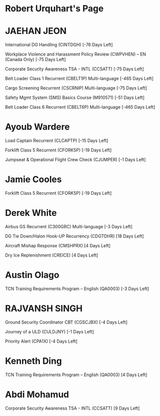 # Robert Urquhart's Page




# JAEHAN JEON


International DG Handling (CINTDGH) [-76 Days Left]

Workplace Violence and Harassment Policy Review (CWPVHEN) – EN (Canada Only) [-75 Days Left]

Corporate Security Awareness TSA - INTL (CCSATT) [-75 Days Left]

Belt Loader Class 1 Recurrent (CBELT1P) Multi-language [-465 Days Left]

Cargo Screening Recurrent (CSCRNIP) Multi-language [-75 Days Left]

Safety Mgmt System (SMS) Basics Course (M910571) [-51 Days Left]

Belt Loader Class 6 Recurrent (CBELT6P) Multi-language [-465 Days Left]



# Ayoub Wardere


Load Captain Recurrent (CLCAPTP) [-15 Days Left]

Forklift Class 5 Recurrent (CFORK5P) [-19 Days Left]

Jumpseat & Operational Flight Crew Check (CJUMPER) [-1 Days Left]



# Jamie Cooles


Forklift Class 5 Recurrent (CFORK5P) [-19 Days Left]



# Derek White


Airbus GS Recurrent (C300GRC) Multi-language [-3 Days Left]

DG Tie Down/Halon Hook-UP Recurrency (CDGTDHR) [18 Days Left]

Aircraft Mishap Response (CMSHPRX) [4 Days Left]

Dry Ice Replenishment (CREICE) [4 Days Left]



# Austin Olago


TCN Training Requirements Program – English (QA0003) [-3 Days Left]



# RAJVANSH SINGH


Ground Security Coordinator CBT (CGSCJBX) [-4 Days Left]

Journey of a ULD (CULDJNY) [-1 Days Left]

Priority Alert (CPA1X) [-4 Days Left]



# Kenneth Ding


TCN Training Requirements Program – English (QA0003) [4 Days Left]



# Abdi Mohamud


Corporate Security Awareness TSA - INTL (CCSATT) [9 Days Left]



